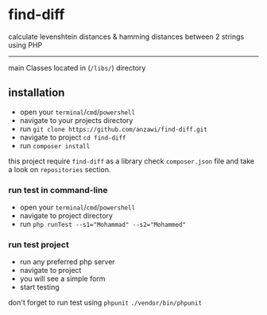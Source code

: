 # find-diff
calculate levenshtein distances &amp; hamming distances between 2 strings using PHP

--------

main Classes located in (`/libs/`) directory

## installation
- open your `terminal`/`cmd`/`powershell`
- navigate to your projects directory
- run `git clone https://github.com/anzawi/find-diff.git`
- navigate to project `cd find-diff`
- run `composer install`

this project require `find-diff` as a library
check `composer.json` file and take a look on `repositories` section.

### run test in command-line
- open your `terminal`/`cmd`/`powershell`
- navigate to project directory
- run `php runTest --s1="Mohammad" --s2="Mohammed"`

### run test project 
- run any preferred php server
- navigate to project
- you will see a simple form
- start testing

don't forget to run test using `phpunit`
`./vendor/bin/phpunit`